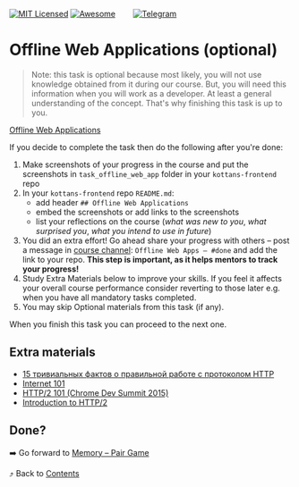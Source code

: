 [![MIT Licensed][icon-mit]][license]
[![Awesome][icon-awesome]][awesome]
&nbsp;&nbsp;&nbsp;&nbsp;&nbsp;&nbsp;
[![Telegram][icon-chat]][chat]

# Offline Web Applications (optional)

> Note: this task is optional because most likely, you will not use knowledge obtained from it during our course. But, you will need this information when you will work as a developer. At least a general understanding of the concept. That's why finishing this task is up to you.

[Offline Web Applications](https://www.udacity.com/course/offline-web-applications--ud899)

If you decide to complete the task then
do the following after you're done:
1. Make screenshots of your progress in the course
   and put the screenshots in `task_offline_web_app` folder in
   your `kottans-frontend` repo
1. In your `kottans-frontend` repo `README.md`:
   * add header `## Offline Web Applications`
   * embed the screenshots or add links to the screenshots
   * list your reflections on the course
     (_what was new to you_, _what surprised you_, _what you intend to use in future_)
1. You did an extra effort! Go ahead
   share your progress with others –
   post a message in [course channel][chat]:
   `Offline Web Apps — #done` and add the link to your repo. **This step is important, as it helps mentors to track your progress!**
1. Study Extra Materials below to improve your skills.
   If you feel it affects your overall course performance consider
   reverting to those later e.g. when you have all mandatory tasks completed.
1. You may skip Optional materials from this task (if any).

When you finish this task you can proceed to the next one.

## Extra materials

- [15 тривиальных фактов о правильной работе с протоколом HTTP](https://habrahabr.ru/company/yandex/blog/265569/)
- [Internet 101](https://www.khanacademy.org/computing/computer-science/internet-intro)
- [HTTP/2 101 (Chrome Dev Summit 2015)](https://www.youtube.com/watch?v=r5oT_2ndjms)
- [Introduction to HTTP/2](https://developers.google.com/web/fundamentals/performance/http2/)

## Done?

➡️ Go forward to [Memory – Pair Game](memory-pair-game.md)

⤴️ Back to [Contents](../contents.md)


[icon-chat]: https://img.shields.io/badge/chat-on%20telegram-blue.svg
[icon-mit]: https://img.shields.io/badge/license-MIT-blue.svg
[icon-awesome]: https://cdn.rawgit.com/sindresorhus/awesome/d7305f38d29fed78fa85652e3a63e154dd8e8829/media/badge.svg

[license]: https://github.com/Kottans/web/blob/master/LICENSE.md
[awesome]: https://github.com/sindresorhus/awesome#front-end-development
[chat]: https://t.me/joinchat/CX8EF1JmLm9IM6J6oy2U7Q

